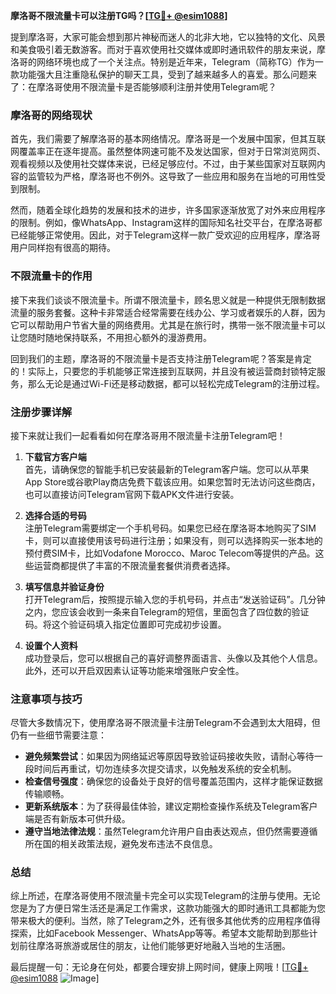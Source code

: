**摩洛哥不限流量卡可以注册TG吗？[[TG💪+ @esim1088](https://t.me/s/esim1088)]**

提到摩洛哥，大家可能会想到那片神秘而迷人的北非大地，它以独特的文化、风景和美食吸引着无数游客。而对于喜欢使用社交媒体或即时通讯软件的朋友来说，摩洛哥的网络环境也成了一个关注点。特别是近年来，Telegram（简称TG）作为一款功能强大且注重隐私保护的聊天工具，受到了越来越多人的喜爱。那么问题来了：在摩洛哥使用不限流量卡是否能够顺利注册并使用Telegram呢？

### 摩洛哥的网络现状

首先，我们需要了解摩洛哥的基本网络情况。摩洛哥是一个发展中国家，但其互联网覆盖率正在逐年提高。虽然整体网速可能不及发达国家，但对于日常浏览网页、观看视频以及使用社交媒体来说，已经足够应付。不过，由于某些国家对互联网内容的监管较为严格，摩洛哥也不例外。这导致了一些应用和服务在当地的可用性受到限制。

然而，随着全球化趋势的发展和技术的进步，许多国家逐渐放宽了对外来应用程序的限制。例如，像WhatsApp、Instagram这样的国际知名社交平台，在摩洛哥都已经能够正常使用。因此，对于Telegram这样一款广受欢迎的应用程序，摩洛哥用户同样抱有很高的期待。

### 不限流量卡的作用

接下来我们谈谈不限流量卡。所谓不限流量卡，顾名思义就是一种提供无限制数据流量的服务套餐。这种卡非常适合经常需要在线办公、学习或者娱乐的人群，因为它可以帮助用户节省大量的网络费用。尤其是在旅行时，携带一张不限流量卡可以让您随时随地保持联系，不用担心额外的漫游费用。

回到我们的主题，摩洛哥的不限流量卡是否支持注册Telegram呢？答案是肯定的！实际上，只要您的手机能够正常连接到互联网，并且没有被运营商封锁特定服务，那么无论是通过Wi-Fi还是移动数据，都可以轻松完成Telegram的注册过程。

### 注册步骤详解

接下来就让我们一起看看如何在摩洛哥用不限流量卡注册Telegram吧！

1. **下载官方客户端**  
   首先，请确保您的智能手机已安装最新的Telegram客户端。您可以从苹果App Store或谷歌Play商店免费下载该应用。如果您暂时无法访问这些商店，也可以直接访问Telegram官网下载APK文件进行安装。

2. **选择合适的号码**  
   注册Telegram需要绑定一个手机号码。如果您已经在摩洛哥本地购买了SIM卡，则可以直接使用该号码进行注册；如果没有，则可以选择购买一张本地的预付费SIM卡，比如Vodafone Morocco、Maroc Telecom等提供的产品。这些运营商都提供了丰富的不限流量套餐供消费者选择。

3. **填写信息并验证身份**  
   打开Telegram后，按照提示输入您的手机号码，并点击“发送验证码”。几分钟之内，您应该会收到一条来自Telegram的短信，里面包含了四位数的验证码。将这个验证码填入指定位置即可完成初步设置。

4. **设置个人资料**  
   成功登录后，您可以根据自己的喜好调整界面语言、头像以及其他个人信息。此外，还可以开启双因素认证等功能来增强账户安全性。

### 注意事项与技巧

尽管大多数情况下，使用摩洛哥不限流量卡注册Telegram不会遇到太大阻碍，但仍有一些细节需要注意：

- **避免频繁尝试**：如果因为网络延迟等原因导致验证码接收失败，请耐心等待一段时间后再重试，切勿连续多次提交请求，以免触发系统的安全机制。
- **检查信号强度**：确保您的设备处于良好的信号覆盖范围内，这样才能保证数据传输顺畅。
- **更新系统版本**：为了获得最佳体验，建议定期检查操作系统及Telegram客户端是否有新版本可供升级。
- **遵守当地法律法规**：虽然Telegram允许用户自由表达观点，但仍然需要遵循所在国的相关政策法规，避免发布违法不良信息。

### 总结

综上所述，在摩洛哥使用不限流量卡完全可以实现Telegram的注册与使用。无论您是为了方便日常生活还是满足工作需求，这款功能强大的即时通讯工具都能为您带来极大的便利。当然，除了Telegram之外，还有很多其他优秀的应用程序值得探索，比如Facebook Messenger、WhatsApp等等。希望本文能帮助到那些计划前往摩洛哥旅游或居住的朋友，让他们能够更好地融入当地的生活圈。

最后提醒一句：无论身在何处，都要合理安排上网时间，健康上网哦！[[TG💪+ @esim1088](https://t.me/s/esim1088) ![Image](https://i.postimg.cc/4NQfJmqS/Snipaste-2025-05-13-00-14-12.png)]